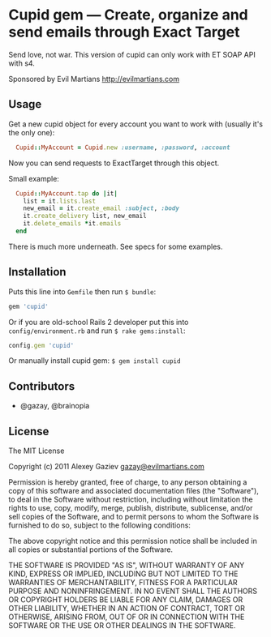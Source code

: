 # Cupid gem — Create, organize and send emails through Exact Target

Send love, not war. This version of cupid can only work with ET SOAP API with s4.

Sponsored by Evil Martians <http://evilmartians.com>

## Usage

Get a new cupid object for every account you want to work with (usually
it's the only one):

``` ruby
  Cupid::MyAccount = Cupid.new :username, :password, :account
```

Now you can send requests to ExactTarget through this object.

Small example:

``` ruby
  Cupid::MyAccount.tap do |it|
    list = it.lists.last
    new_email = it.create_email :subject, :body
    it.create_delivery list, new_email
    it.delete_emails *it.emails
  end
```

There is much more underneath. See specs for some examples.

## Installation

Puts this line into `Gemfile` then run `$ bundle`:

``` ruby
gem 'cupid'
```

Or if you are old-school Rails 2 developer put this into `config/environment.rb` and run `$ rake gems:install`:

``` ruby
config.gem 'cupid'
```

Or manually install cupid gem: `$ gem install cupid`

## Contributors

* @gazay, @brainopia

## License

The MIT License

Copyright (c) 2011 Alexey Gaziev <gazay@evilmartians.com>

Permission is hereby granted, free of charge, to any person obtaining a copy of this software and associated documentation files (the "Software"), to deal in the Software without restriction, including without limitation the rights to use, copy, modify, merge, publish, distribute, sublicense, and/or sell copies of the Software, and to permit persons to whom the Software is furnished to do so, subject to the following conditions:

The above copyright notice and this permission notice shall be included in all copies or substantial portions of the Software.

THE SOFTWARE IS PROVIDED "AS IS", WITHOUT WARRANTY OF ANY KIND, EXPRESS OR IMPLIED, INCLUDING BUT NOT LIMITED TO THE WARRANTIES OF MERCHANTABILITY, FITNESS FOR A PARTICULAR PURPOSE AND NONINFRINGEMENT. IN NO EVENT SHALL THE AUTHORS OR COPYRIGHT HOLDERS BE LIABLE FOR ANY CLAIM, DAMAGES OR OTHER LIABILITY, WHETHER IN AN ACTION OF CONTRACT, TORT OR OTHERWISE, ARISING FROM, OUT OF OR IN CONNECTION WITH THE SOFTWARE OR THE USE OR OTHER DEALINGS IN THE SOFTWARE.

